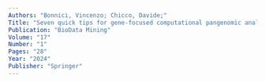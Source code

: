 ```yaml
---
Authors: "Bonnici, Vincenzo; Chicco, Davide;"
Title: "Seven quick tips for gene-focused computational pangenomic analysis"
Publication: "BioData Mining"
Volume: "17"
Number: "1"
Pages: "28"
Year: "2024"
Publisher: "Springer"
---
```

